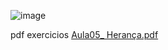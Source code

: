 ![image](https://github.com/CaioLariel/ADO_EX4/assets/112914813/a94aec81-d5a7-48e5-8039-ff56637fa923)

pdf exercicios [Aula05_ Herança.pdf](https://github.com/CaioLariel/ADO_EX4/files/14548847/Aula05_.Heranca.pdf)
